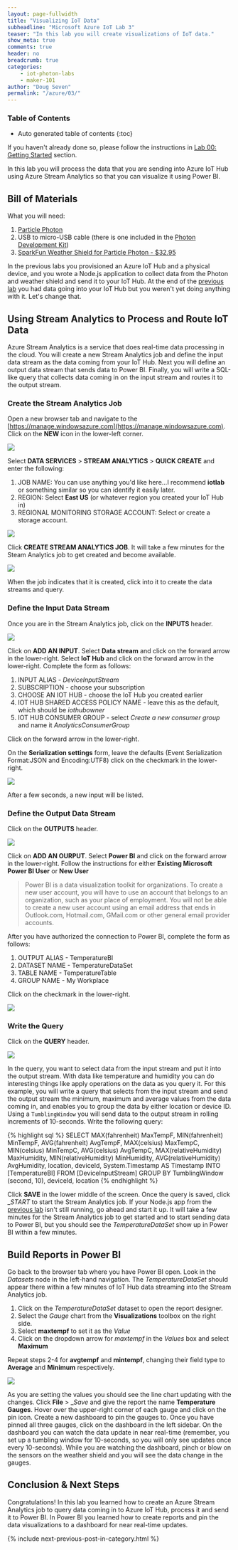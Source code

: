```yaml
---
layout: page-fullwidth
title: "Visualizing IoT Data"
subheadline: "Microsoft Azure IoT Lab 3"
teaser: "In this lab you will create visualizations of IoT data."
show_meta: true
comments: true
header: no
breadcrumb: true
categories:
    - iot-photon-labs
    - maker-101
author: "Doug Seven"
permalink: "/azure/03/"
---
```

### Table of Contents
*  Auto generated table of contents
{:toc}

If you haven't already done so, please follow the instructions in [Lab 00: Getting Started](/azure/00/) section.

In this lab you will process the data that you are sending into Azure IoT Hub using Azure Stream Analytics so that you can visualize it using Power BI.

## Bill of Materials
What you will need:

1. [Particle Photon][1]
2. USB to micro-USB cable (there is one included in the [Photon Development Kit][1])
3. [SparkFun Weather Shield for Particle Photon - $32.95](https://www.sparkfun.com/products/13630)

In the previous labs you provisioned an Azure IoT Hub and a physical device, and you wrote a Node.js application to collect data from the Photon and weather shield and send it to your IoT Hub. At the end of the [previous lab](/azure/o2) you had data going into your IoT Hub but you weren't yet doing anything with it. Let's change that.

## Using Stream Analytics to Process and Route IoT Data

Azure Stream Analytics is a service that does real-time data processing in the cloud. You will create a new Stream Analytics job and define the input data stream as the data coming from your IoT Hub. Next you will define an output data stream that sends data to Power BI. Finally, you will write a SQL-like query that collects data coming in on the input stream and routes it to the output stream. 

### Create the Stream Analytics Job

Open a new browser tab and navigate to the [https://manage.windowsazure.com](https://manage.windowsazure.com). Click on the __NEW__ icon in the lower-left corner.

<img src="/images/photon_lab07_5.png"/>

Select __DATA SERVICES__ > __STREAM ANALYTICS__ > __QUICK CREATE__ and enter the following:

1. JOB NAME: You can use anything you'd like here...I recommend __iotlab__ or something similar so you can identify it easily later.
2. REGION: Select __East US__ (or whatever region you created your IoT Hub in)
3. REGIONAL MONITORING STORAGE ACCOUNT: Select or create a storage account.

<img src="/images/newasa.png"/>

Click __CREATE STREAM ANALYTICS JOB__. It will take a few minutes for the Steam Analytics job to get created and become available. 

<img src="/images/asajobcreated.png"/>

When the job indicates that it is created, click into it to create the data streams and query.

### Define the Input Data Stream

Once you are in the Stream Analytics job, click on the __INPUTS__ header.

<img src="/images/asainputs.png"/>

Click on __ADD AN INPUT__.
Select __Data stream__ and click on the forward arrow in the lower-right.
Select __IoT Hub__ and click on the forward arrow in the lower-right.
Complete the form as follows:

1. INPUT ALIAS - _DeviceInputStream_
2. SUBSCRIPTION - choose your subscription
3. CHOOSE AN IOT HUB - choose the IoT Hub you created earlier
4. IOT HUB SHARED ACCESS POLICY NAME - leave this as the default, which should be _iothubowner_
5. IOT HUB CONSUMER GROUP - select _Create a new consumer group_ and name it _AnalyticsConsumerGroup_

Click on the forward arrow in the lower-right.

On the __Serialization settings__ form, leave the defaults (Event Serialization Format:JSON and Encoding:UTF8) click on the checkmark in the lower-right. 

<img src="/images/asainputform.png"/>

After a few seconds, a new input will be listed.

### Define the Output Data Stream

Click on the __OUTPUTS__ header.

<img src="/images/asaoutputs.png"/>

Click on __ADD AN OURPUT__.
Select __Power BI__ and click on the forward arrow in the lower-right.
Follow the instructions for either __Existing Microsoft Power BI User__ or __New User__

<blockquote>
Power BI is a data visualization toolkit for organizations. To create a new user account, you will have to use an account that belongs to an organization, such as your place of employment. You will not be able to create a new user account using an email address that ends in Outlook.com, Hotmail.com, GMail.com or other general email provider accounts.
</blockquote>

After you have authorized the connection to Power BI, complete the form as follows:

1. OUTPUT ALIAS - TemperatureBI
2. DATASET NAME - TemperatureDataSet
3. TABLE NAME - TemperatureTable
4. GROUP NAME - My Workplace

Click on the checkmark in the lower-right.

<img src="/images/asaoutputform.png"/>

### Write the Query

Click on the __QUERY__ header.

<img src="/images/asaquery.png"/>

In the query, you want to select data from the input stream and put it into the output stream. With data like temperature and humidity you can do interesting things like apply operations on the data as you query it. For this example, you will write a query that selects from the input stream and send the output stream the minimum, maximum and average values from the data coming in, and enables you to group the data by either location or device ID. Using a <code>TumblingWindow</code> you will send data to the output stream in rolling increments of 10-seconds.
Write the following query:

{% highlight sql %}
SELECT
    MAX(fahrenheit) MaxTempF,
    MIN(fahrenheit) MinTempF,
    AVG(fahrenheit) AvgTempF,
    MAX(celsius) MaxTempC,
    MIN(celsius) MinTempC,
    AVG(celsius) AvgTempC,
    MAX(relativeHumidity) MaxHumidity,
    MIN(relativeHumidity) MinHumidity,
    AVG(relativeHumidity) AvgHumidity,
    location,
    deviceId,
    System.Timestamp AS Timestamp
INTO
    [TemperatureBI]
FROM
    [DeviceInputStream]
GROUP BY
    TumblingWindow (second, 10), deviceId, location 
{% endhighlight %}

Click __SAVE__ in the lower middle of the screen. Once the query is saved, click __START_ to start the Stream Analytics job. If your Node.js app from the [previous lab](/azure/02/) isn't still running, go ahead and start it up. It will take a few minutes for the Stream Analytics job to get started and to start sending data to Power BI, but you should see the _TemperatureDataSet_ show up in Power BI within a few minutes.

## Build Reports in Power BI

Go back to the browser tab where you have Power BI open. Look in the _Datasets_ node in the left-hand navigation. The _TemperatureDataSet_ should appear there within a few minutes of IoT Hub data streaming into the Stream Analytics job. 

1. Click on the _TemperatureDataSet_ dataset to open the report designer.
2. Select the _Gauge_ chart from the __Visualizations__ toolbox on the right side.
3. Select __maxtempf__ to set it as the _Value_
4. Click on the dropdown arrow for _maxtempf_ in the _Values_ box and select __Maximum__

Repeat steps 2-4 for __avgtempf__ and __mintempf__, changing their field type to __Average__ and __Minimum__ respectively.

<img src="/images/powerbi01.png"/>

As you are setting the values you should see the line chart updating with the changes. Click __File__ > __Save_ and give the report the name __Temperature Gauges__. Hover over the upper-right corner of each gauge and click on the pin icon. Create a new dashboard to pin the gauges to. Once you have pinned all three gauges, click on the dashboard in the left sidebar. On the dashboard you can watch the data update in near real-time (remember, you set up a tumbling window for 10-seconds, so you will only see updates once every 10-seconds). While you are watching the dashboard, pinch or blow on the sensors on the weather shield and you will see the data change in the gauges.

## Conclusion &amp; Next Steps

Congratulations! In this lab you learned how to create an Azure Stream Analytics job to query data coming in to Azure IoT Hub, process it and send it to Power BI. In Power BI you learned how to create reports and pin the data visualizations to a dashboard for near real-time updates.

{% include next-previous-post-in-category.html %}

[1]: https://store.particle.io/?product=photon-kit
[2]: /azure/04/